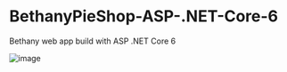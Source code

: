 # BethanyPieShop-ASP-.NET-Core-6
Bethany web app build with ASP .NET Core 6

![image](https://user-images.githubusercontent.com/63505927/184705595-bea9e2a5-b6da-48e8-b805-eac00e22fd06.png)

